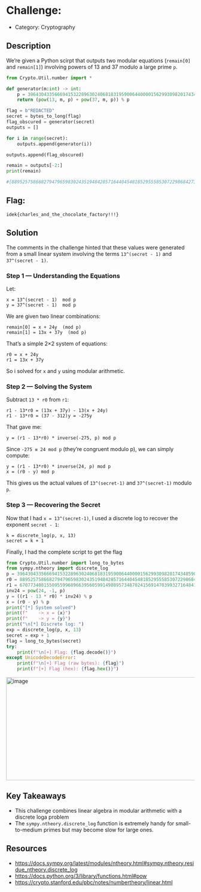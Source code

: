 # Challenge:

- Category: Cryptography

## Description

We’re given a Python scirpt that outputs two modular equations (`remain[0]` and `remain[1]`) involving powers of 13 and 37 modulo a large prime `p`.

```python
from Crypto.Util.number import *

def generator(m:int) -> int:
    p = 396430433566694153228963024068183195900644000015629930982017434859080008533624204265038366113052353086248115602503012179807206251960510130759852727353283868788493357310003786807
    return (pow(13, m, p) + pow(37, m, p)) % p

flag = b"REDACTED"
secret = bytes_to_long(flag)
flag_obscured = generator(secret)
outputs = []

for i in range(secret):
    outputs.append(generator(i))

outputs.append(flag_obscured)

remain = outputs[-2:]
print(remain)

#[88952575866827947965983024351948428571644045481852955585307229868427303211803239917835211249629755846575548754617810635567272526061976590304647326424871380247801316189016325247, 67077340815509559968966395605991498895734870241569147039932716484176494534953008553337442440573747593113271897771706973941604973691227887232994456813209749283078720189994152242]
```

## Flag:
`idek{charles_and_the_chocolate_factory!!!}`

## Solution

The comments in the challenge hinted that these values were generated from a small linear system involving the terms
`13^(secret - 1)` and `37^(secret - 1)`.

### Step 1 — Understanding the Equations

Let:

```
x = 13^(secret - 1)  mod p  
y = 37^(secret - 1)  mod p
```

We are given two linear combinations:

```
remain[0] = x + 24y  (mod p)
remain[1] = 13x + 37y  (mod p)
```

That’s a simple 2×2 system of equations:

```
r0 = x + 24y
r1 = 13x + 37y
```

So i solved for `x` and `y` using modular arithmetic.

### Step 2 — Solving the System

Subtract `13 * r0` from `r1`:

```
r1 - 13*r0 = (13x + 37y) - 13(x + 24y)
r1 - 13*r0 = (37 - 312)y = -275y
```

That gave me:

```
y = (r1 - 13*r0) * inverse(-275, p) mod p
```

Since `-275 ≡ 24 mod p` (they’re congruent modulo p), we can simply compute:

```
y = (r1 - 13*r0) * inverse(24, p) mod p
x = (r0 - y) mod p
```

This gives us the actual values of `13^(secret-1)` and `37^(secret-1)` modulo `p`.

### Step 3 — Recovering the Secret

Now that I had `x = 13^(secret-1)`, I used a discrete log to recover the exponent `secret - 1`:

```
k = discrete_log(p, x, 13)
secret = k + 1
```

Finally, I had the complete script to get the flag

```python
from Crypto.Util.number import long_to_bytes
from sympy.ntheory import discrete_log
p = 396430433566694153228963024068183195900644000015629930982017434859080008533624204265038366113052353086248115602503012179807206251960510130759852727353283868788493357310003786807
r0 = 88952575866827947965983024351948428571644045481852955585307229868427303211803239917835211249629755846575548754617810635567272526061976590304647326424871380247801316189016325247
r1 = 67077340815509559968966395605991498895734870241569147039932716484176494534953008553337442440573747593113271897771706973941604973691227887232994456813209749283078720189994152242
inv24 = pow(24, -1, p)
y = ((r1 - 13 * r0) * inv24) % p
x = (r0 - y) % p
print("[*] System solved")
print(f"    -> x = {x}")
print(f"    -> y = {y}")
print("\n[*] Discrete log: ")
exp = discrete_log(p, x, 13) 
secret = exp + 1
flag = long_to_bytes(secret)
try:
    print(f"\n[+] Flag: {flag.decode()}")
except UnicodeDecodeError:
    print(f"\n[+] Flag (raw bytes): {flag}")
    print(f"[+] Flag (hex): {flag.hex()}")
```

<img width="1462" height="275" alt="image" src="https://github.com/user-attachments/assets/1f90a285-1f3c-428f-831f-032bf1d23318" />

## Key Takeaways

-  This challenge combines linear algebra in modular arithmetic with a discrete loga problem
-  The `sympy.ntheory.discrete_log` function is extremely handy for small-to-medium primes but may become slow for large ones.

## Resources

- https://docs.sympy.org/latest/modules/ntheory.html#sympy.ntheory.residue_ntheory.discrete_log
- https://docs.python.org/3/library/functions.html#pow
- https://crypto.stanford.edu/pbc/notes/numbertheory/linear.html
